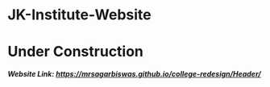 # JK-Institute-Website
# Under Construction
***Website Link: https://mrsagarbiswas.github.io/college-redesign/Header/***
